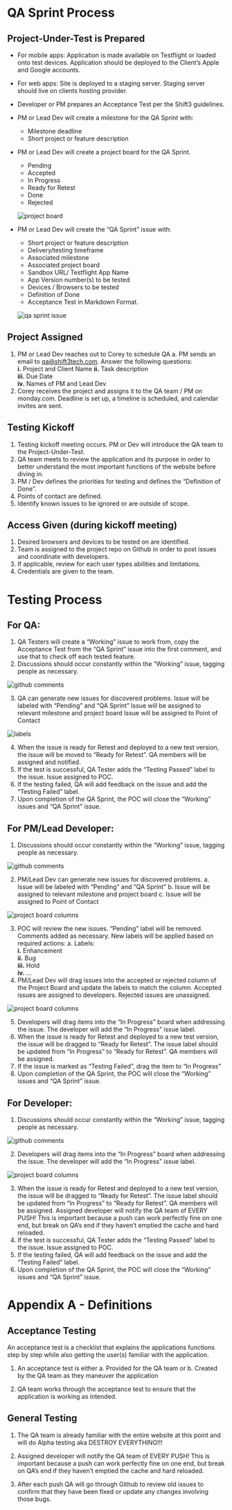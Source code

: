 # QA Sprint Process
## Project-Under-Test is Prepared
- For mobile apps: Application is made available on Testflight or loaded onto test devices. Application should be deployed to the Client’s Apple and Google accounts.
- For web apps: Site is deployed to a staging server. Staging server should live on clients hosting provider.
- Developer or PM prepares an Acceptance Test per the Shift3 guidelines.
- PM or Lead Dev will create a milestone for the QA Sprint with:
  - Milestone deadline
  - Short project or feature description
- PM or Lead Dev will create a project board for the QA Sprint.
  - Pending
  - Accepted
  - In Progress
  - Ready for Retest
  - Done
  - Rejected
  
  ![project board](./assets/qa-process/4.png)

- PM or Lead Dev will create the “QA Sprint” issue with:
  - Short project or feature description
  - Delivery/testing timeframe
  - Associated milestone
  - Associated project board
  - Sandbox URL/ Testflight App Name
  - App Version number(s) to be tested
  - Devices / Browsers to be tested
  - Definition of Done
  - Acceptance Test in Markdown Format.

  ![qa sprint issue](./assets/qa-process/2.png)

## Project Assigned
1. PM or Lead Dev reaches out to Corey to schedule QA 
a. PM sends an email to qa@shift3tech.com. Answer the following questions:  
 **i.** Project and Client Name
 **ii.** Task description  
 **iii.** Due Date  
 **iv.** Names of PM and Lead Dev  
2. Corey receives the project and assigns it to the QA team / PM on monday.com. Deadline is set up, a timeline is scheduled, and calendar invites are sent.

## Testing Kickoff
1. Testing kickoff meeting occurs. PM or Dev will introduce the QA team to the Project-Under-Test.
2. QA team meets to review the application and its purpose in order to better understand the most important functions of the website before diving in.
3. PM / Dev defines the priorities for testing and defines the “Definition of Done”.
4. Points of contact are defined.
5. Identify known issues to be ignored or are outside of scope.

## Access Given (during kickoff meeting)
1. Desired browsers and devices to be tested on are identified.
2. Team is assigned to the project repo on Github in order to post issues and coordinate with developers.
3. If applicable, review for each user types abilities and limitations.
4. Credentials are given to the team.

# Testing Process
## For QA:

1. QA Testers will create a “Working” issue to work from, copy the Acceptance Test from the “QA Sprint” issue into the first comment, and use that to check off each tested feature.
2. Discussions should occur constantly within the “Working” issue, tagging people as necessary.

  ![github comments](./assets/qa-process/3.png)

3. QA can generate new issues for discovered problems.
Issue will be labeled with “Pending” and “QA Sprint”
Issue will be assigned to relevant milestone and project board
Issue will be assigned to Point of Contact

  ![labels](./assets/qa-process/1.png)

4. When the issue is ready for Retest and deployed to a new test version, the issue will be moved to “Ready for Retest”. QA members will be assigned and notified. 
5. If the test is successful, QA Tester adds the “Testing Passed” label to the issue. Issue assigned to POC.
6. If the testing failed, QA will add feedback on the issue and add the “Testing Failed” label.
7. Upon completion of the QA Sprint, the POC will close the “Working” issues and “QA Sprint” issue.

## For PM/Lead Developer:
1. Discussions should occur constantly within the “Working” issue, tagging people as necessary.

 ![github comments](./assets/qa-process/3.png)

2. PM/Lead Dev can generate new issues for discovered problems.
a. Issue will be labeled with “Pending” and “QA Sprint”
b. Issue will be assigned to relevant milestone and project board
c. Issue will be assigned to Point of Contact

  ![project board columns](./assets/qa-process/5.png)

3. POC will review the new issues. “Pending” label will be removed. Comments added as necessary. New labels will be applied based on required actions:
a. Labels:  
 **i.** Enhancement  
 **ii.** Bug  
 **iii.** Hold  
 **iv.** ...  
4. PM/Lead Dev will drag issues into the accepted or rejected column of the Project Board and update the labels to match the column. Accepted issues are assigned to developers. Rejected issues are unassigned.

  ![project board columns](./assets/qa-process/5.png)

5. Developers will drag items into the “In Progress” board when addressing the issue. The developer will add the “In Progress” issue label.
6. When the issue is ready for Retest and deployed to a new test version, the issue will be dragged to “Ready for Retest”. The issue label should be updated from “In Progress” to “Ready for Retest”. QA members will be assigned.
7. If the issue is marked as “Testing Failed”, drag the item to “In Progress”
8. Upon completion of the QA Sprint, the POC will close the “Working” issues and “QA Sprint” issue.

## For Developer:
1. Discussions should occur constantly within the “Working” issue, tagging people as necessary.

  ![github comments](./assets/qa-process/3.png)

2. Developers will drag items into the “In Progress” board when addressing the issue. The developer will add the “In Progress” issue label.

  ![project board columns](./assets/qa-process/5.png)

3. When the issue is ready for Retest and deployed to a new test version, the issue will be dragged to “Ready for Retest”. The issue label should be updated from “In Progress” to “Ready for Retest”. QA members will be assigned. Assigned developer will notify the QA team of EVERY PUSH! This is important because a push can work perfectly fine on one end, but break on QA’s end if they haven’t emptied the cache and hard reloaded. 
4. If the test is successful, QA Tester adds the “Testing Passed” label to the issue. Issue assigned to POC.
5. If the testing failed, QA will add feedback on the issue and add the “Testing Failed” label.
6. Upon completion of the QA Sprint, the POC will close the “Working” issues and “QA Sprint” issue.



# Appendix A - Definitions
## Acceptance Testing
An acceptance test is a checklist that explains the applications functions step by step while also getting the user(s) familiar with the application. 
1. An acceptance test is either 
a. Provided for the QA team or
b. Created by the QA team as they maneuver the application

2. QA team works through the acceptance test to ensure that the application is working as intended.

## General Testing
1. The QA team is already familiar with the entire website at this point and will do Alpha testing aka DESTROY EVERYTHING!!! 

2. Assigned developer will notify the QA team of EVERY PUSH! This is important because a push can work perfectly fine on one end, but break on QA’s end if they haven’t emptied the cache and hard reloaded. 

3. After each push QA will go through Github to review old issues to confirm that they have been fixed or update any changes involving those bugs. 

